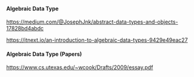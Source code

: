 #### Algebraic Data Type
https://medium.com/@JosephJnk/abstract-data-types-and-objects-17828bd4abdc

https://itnext.io/an-introduction-to-algebraic-data-types-9429e49eac27

#### Algebraic Data Type (Papers)
https://www.cs.utexas.edu/~wcook/Drafts/2009/essay.pdf
